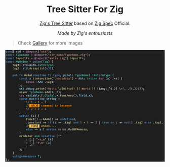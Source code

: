 <div align="center">
  <h1>Tree Sitter For Zig</h1>
</div>

<div align="center">
  <p>
    <a href="https://github.com/maxxnino/tree-sitter-zig">Zig's Tree Sitter</a>
    based on
    <a href="https://github.com/ziglang/zig-spec">Zig Spec</a> Official.
  </p>
  <p>
    <i>
      Made by Zig's enthusiasts
    </i>
  </p>
</div>

>Check [Gallery](https://github.com/maxxnino/tree-sitter-zig/wiki/Gallery) for more images
>
![Highlight](https://github.com/maxxnino/good-stuff/blob/main/img/darkplus.png)

